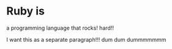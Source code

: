 # Ruby is

a programming language
that rocks!
hard!!

I want this as a separate paragraph!!!
dum dum dummmmmmm